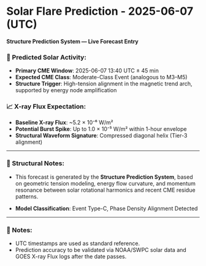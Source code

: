 # Solar Flare Prediction - 2025-06-07 (UTC)

**Structure Prediction System — Live Forecast Entry**

### 📡 Predicted Solar Activity:

- **Primary CME Window**: 2025-06-07 13:40 UTC ± 45 min
- **Expected CME Class**: Moderate-Class Event (analogous to M3–M5)
- **Structure Trigger**: High-tension alignment in the magnetic trend arch, supported by energy node amplification

### 📈 X-ray Flux Expectation:

- **Baseline X-ray Flux**: ~5.2 × 10⁻⁶ W/m²
- **Potential Burst Spike**: Up to 1.0 × 10⁻⁵ W/m² within 1-hour envelope
- **Structural Waveform Signature**: Compressed diagonal helix (Tier-3 alignment)

---

### 🔄 Structural Notes:

- This forecast is generated by the **Structure Prediction System**, based on geometric tension modeling, energy flow curvature, and momentum resonance between solar rotational harmonics and recent CME residue patterns.

- **Model Classification**: Event Type-C, Phase Density Alignment Detected

---

### 📎 Notes:

- UTC timestamps are used as standard reference.
- Prediction accuracy to be validated via NOAA/SWPC solar data and GOES X-ray Flux logs after the date passes.
